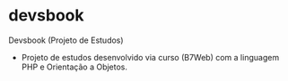 # devsbook
Devsbook (Projeto de Estudos)
- Projeto de estudos desenvolvido via curso (B7Web) com a linguagem PHP e Orientação a Objetos.
